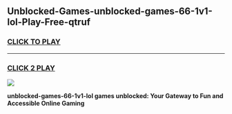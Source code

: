 
## Unblocked-Games-unblocked-games-66-1v1-lol-Play-Free-qtruf
<h3>
<a href="https://premium76.site?title=unblocked-games-66-1v1-lol&ref=18A1">CLICK TO PLAY</a></h3>
<hr>

<h3>
<a href="https://premium76.site?title=unblocked-games-66-1v1-lol&ref=18A1">CLICK 2 PLAY</a>
  
</h3>

<a href="https://premium76.site?title=unblocked-games-66-1v1-lol&ref=18A1"><img src="https://clearcache.store/games.png"></a>


**unblocked-games-66-1v1-lol games unblocked: Your Gateway to Fun and Accessible Online Gaming**
